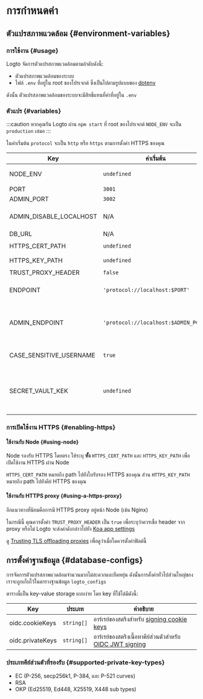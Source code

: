 # การกำหนดค่า

## ตัวแปรสภาพแวดล้อม {#environment-variables}

### การใช้งาน {#usage}

Logto จัดการตัวแปรสภาพแวดล้อมตามลำดับดังนี้:

- ตัวแปรสภาพแวดล้อมของระบบ
- ไฟล์ `.env` ที่อยู่ใน root ของโปรเจกต์ ซึ่งเป็นไปตามรูปแบบของ [dotenv](https://github.com/motdotla/dotenv#readme)

ดังนั้น ตัวแปรสภาพแวดล้อมของระบบจะมีสิทธิ์แทนที่ค่าที่อยู่ใน `.env`

### ตัวแปร {#variables}

:::caution
หากคุณรัน Logto ผ่าน `npm start` ที่ root ของโปรเจกต์ `NODE_ENV` จะเป็น `production` เสมอ
:::

ในค่าเริ่มต้น `protocol` จะเป็น `http` หรือ `https` ตามการตั้งค่า HTTPS ของคุณ

| Key                     | ค่าเริ่มต้น                          | ประเภท                                                   | คำอธิบาย                                                                                                                                                                                                                                                        |
| ----------------------- | ------------------------------------ | -------------------------------------------------------- | --------------------------------------------------------------------------------------------------------------------------------------------------------------------------------------------------------------------------------------------------------------- |
| NODE_ENV                | `undefined`                          | <code>'production' &#124; 'test' &#124; undefined</code> | ประเภทของสภาพแวดล้อมที่ Logto ทำงานอยู่                                                                                                                                                                                                                         |
| PORT                    | `3001`                               | `number`                                                 | พอร์ตภายในเครื่องที่ Logto รับฟัง                                                                                                                                                                                                                               |
| ADMIN_PORT              | `3002`                               | `number`                                                 | พอร์ตภายในเครื่องที่ Logto Admin Console รับฟัง                                                                                                                                                                                                                 |
| ADMIN_DISABLE_LOCALHOST | N/A                                  | <code>string &#124; boolean &#124; number</code>         | ตั้งค่าเป็น `1` หรือ `true` เพื่อปิดพอร์ตสำหรับ Admin Console หากไม่ได้ตั้งค่า `ADMIN_ENDPOINT` จะปิด Admin Console ทั้งหมด                                                                                                                                     |
| DB_URL                  | N/A                                  | `string`                                                 | [Postgres DSN](https://www.postgresql.org/docs/14/libpq-connect.html#id-1.7.3.8.3.6) สำหรับฐานข้อมูล Logto                                                                                                                                                      |
| HTTPS_CERT_PATH         | `undefined`                          | <code>string &#124; undefined</code>                     | ดูรายละเอียดที่ [การเปิดใช้งาน HTTPS](#enabling-https)                                                                                                                                                                                                          |
| HTTPS_KEY_PATH          | `undefined`                          | <code>string &#124; undefined</code>                     | เช่นเดียวกัน                                                                                                                                                                                                                                                    |
| TRUST_PROXY_HEADER      | `false`                              | `boolean`                                                | เช่นเดียวกัน                                                                                                                                                                                                                                                    |
| ENDPOINT                | `'protocol://localhost:$PORT'`       | `string`                                                 | คุณสามารถระบุ URL ด้วยโดเมนของคุณเองสำหรับการทดสอบออนไลน์หรือ production ได้ ค่านี้จะมีผลต่อ [OIDC issuer identifier](https://openid.net/specs/openid-connect-core-1_0.html#IssuerIdentifier) ด้วย                                                              |
| ADMIN_ENDPOINT          | `'protocol://localhost:$ADMIN_PORT'` | `string`                                                 | คุณสามารถระบุ URL ด้วยโดเมนของคุณเองสำหรับ production (เช่น `ADMIN_ENDPOINT=https://admin.domain.com`) ค่านี้จะมีผลต่อค่า Admin Console Redirect URIs ด้วย                                                                                                      |
| CASE_SENSITIVE_USERNAME | `true`                               | `boolean`                                                | ระบุว่าชื่อผู้ใช้ต้องตรงตามตัวพิมพ์เล็ก-ใหญ่หรือไม่ โปรดระวังเมื่อแก้ไขค่า เนื่องจากจะไม่ปรับข้อมูลในฐานข้อมูลที่มีอยู่โดยอัตโนมัติ ต้องจัดการเอง                                                                                                               |
| SECRET_VAULT_KEK        | `undefined`                          | `string`                                                 | Key Encryption Key (KEK) ที่ใช้เข้ารหัส Data Encryption Keys (DEK) ใน [Secret Vault](/secret-vault) จำเป็นสำหรับการทำงานของ Secret Vault ต้องเป็นสตริงที่เข้ารหัสแบบ base64 แนะนำให้ใช้ AES-256 (32 ไบต์) ตัวอย่าง: `crypto.randomBytes(32).toString('base64')` |

### การเปิดใช้งาน HTTPS {#enabling-https}

#### ใช้งานกับ Node {#using-node}

Node รองรับ HTTPS โดยตรง ให้ระบุ **ทั้ง** `HTTPS_CERT_PATH` และ `HTTPS_KEY_PATH` เพื่อเปิดใช้งาน HTTPS ผ่าน Node

`HTTPS_CERT_PATH` หมายถึง path ไปยังใบรับรอง HTTPS ของคุณ ส่วน `HTTPS_KEY_PATH` หมายถึง path ไปยังคีย์ HTTPS ของคุณ

#### ใช้งานกับ HTTPS proxy {#using-a-https-proxy}

อีกแนวทางที่นิยมคือการมี HTTPS proxy อยู่หน้า Node (เช่น Nginx)

ในกรณีนี้ คุณควรตั้งค่า `TRUST_PROXY_HEADER` เป็น `true` เพื่อระบุว่าควรเชื่อ header จาก proxy หรือไม่ Logto จะส่งค่าดังกล่าวไปยัง [Koa app settings](https://github.com/koajs/koa/blob/master/docs/api/index.md#settings)

ดู [Trusting TLS offloading proxies](https://github.com/panva/node-oidc-provider/blob/main/docs/README.md#trusting-tls-offloading-proxies) เพื่อดูว่าเมื่อใดควรตั้งค่าฟิลด์นี้

## การตั้งค่าฐานข้อมูล {#database-configs}

การจัดการตัวแปรสภาพแวดล้อมจำนวนมากไม่สะดวกและยืดหยุ่น ดังนั้นการตั้งค่าทั่วไปส่วนใหญ่ของเราจะถูกเก็บไว้ในตารางฐานข้อมูล `logto_configs`

ตารางนี้เป็น key-value storage แบบง่าย โดย key ที่ใช้ได้มีดังนี้:

| Key              | ประเภท                | คำอธิบาย                                                                                                                       |
| ---------------- | --------------------- | ------------------------------------------------------------------------------------------------------------------------------ |
| oidc.cookieKeys  | <code>string[]</code> | อาร์เรย์ของสตริงสำหรับ [signing cookie keys](https://github.com/panva/node-oidc-provider/blob/main/docs/README.md#cookieskeys) |
| oidc.privateKeys | <code>string[]</code> | อาร์เรย์ของสตริงเนื้อหาคีย์ส่วนตัวสำหรับ [OIDC JWT signing](https://openid.net/specs/openid-connect-core-1_0.html#Signing)     |

### ประเภทคีย์ส่วนตัวที่รองรับ {#supported-private-key-types}

- EC (P-256, secp256k1, P-384, และ P-521 curves)
- RSA
- OKP (Ed25519, Ed448, X25519, X448 sub types)
